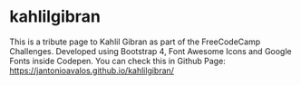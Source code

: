 # kahlilgibran
This is a tribute page to Kahlil Gibran as part of the FreeCodeCamp Challenges.
Developed using Bootstrap 4, Font Awesome Icons and Google Fonts inside Codepen.
You can check this in Github Page: https://jantonioavalos.github.io/kahlilgibran/
